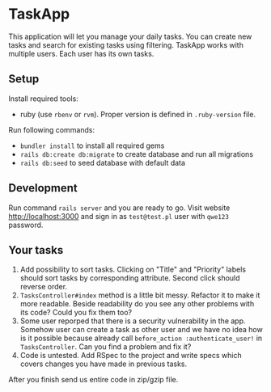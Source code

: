 # TaskApp

This application will let you manage your daily tasks. You can create new tasks and search for existing tasks using filtering.
TaskApp works with multiple users. Each user has its own tasks.

## Setup

Install required tools:
* ruby (use `rbenv` or `rvm`). Proper version is defined in `.ruby-version` file.

Run following commands:
* `bundler install` to install all required gems
* `rails db:create db:migrate` to create database and run all migrations
* `rails db:seed` to seed database with default data

## Development

Run command `rails server` and you are ready to go.
Visit website [http://localhost:3000](http://localhost:3000) and sign in as `test@test.pl` user with `qwe123` password.

## Your tasks

1. Add possibility to sort tasks. Clicking on "Title" and "Priority" labels should sort tasks by corresponding attribute. Second click should reverse order.
2. `TasksController#index` method is a little bit messy. Refactor it to make it more readable. Beside readability do you see any other problems with its code? Could you fix them too?
3. Some user reporped that there is a security vulnerability in the app. Somehow user can create a task as other user and we have no idea how is it possible because already call `before_action :authenticate_user!` in `TasksController`. Can you find a problem and fix it?
4. Code is untested. Add RSpec to the project and write specs which covers changes you have made in previous tasks.

After you finish send us entire code in zip/gzip file.
